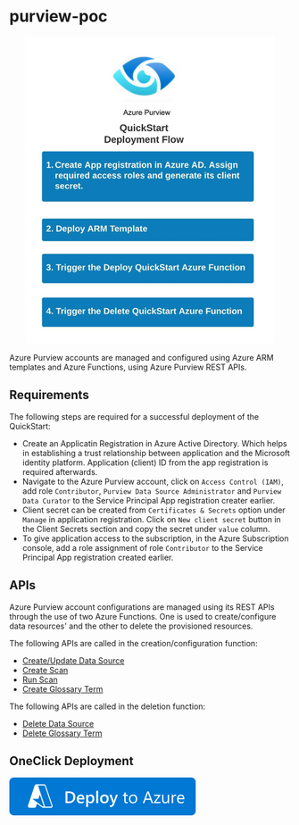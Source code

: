 # purview-poc

<p align="center">
  <img src="./images/Purview_QuickStart_Flow_Diagram.jpeg" width="446" height="550">
</p>

Azure Purview accounts are managed and configured using Azure ARM templates and Azure Functions, using Azure Purview REST APIs.

## Requirements

The following steps are required for a successful deployment of the QuickStart:

* Create an Applicatin Registration in Azure Active Directory. Which helps in establishing a trust relationship between application and the Microsoft identity platform. Application (client) ID from the app registration is required afterwards.
* Navigate to the Azure Purview account, click on `Access Control (IAM)`, add role `Contributor`, `Purview Data Source Administrator` and `Purview Data Curator` to the Service Principal App registration creater earlier.
* Client secret can be created from `Certificates & Secrets` option under `Manage` in application registration. Click on `New client secret` button in the Client Secrets section and copy the secret under `value` column. 
* To give application access to the subscription, in the Azure Subscription console, add a role assignment of role `Contributor` to the Service Principal App registration created earlier.

## APIs

Azure Purview account configurations are managed using its REST APIs through the use of two Azure Functions. One is used to create/configure data resources' and the other to delete the provisioned resources.

The following APIs are called in the creation/configuration function:

* [Create/Update Data Source](https://docs.microsoft.com/en-us/rest/api/purview/scanningdataplane/data-sources/create-or-update)
* [Create Scan](https://docs.microsoft.com/en-us/rest/api/purview/scanningdataplane/scans/create-or-update)
* [Run Scan](https://docs.microsoft.com/en-us/rest/api/purview/scanningdataplane/scan-result/run-scan)
* [Create Glossary Term](https://atlas.apache.org/api/v2/resource_GlossaryREST.html#resource_GlossaryREST_createGlossaryTerm_POST)

The following APIs are called in the deletion function:

* [Delete Data Source](https://docs.microsoft.com/en-us/rest/api/purview/scanningdataplane/data-sources/delete)
* [Delete Glossary Term](https://atlas.apache.org/api/v2/resource_GlossaryREST.html#resource_GlossaryREST_deleteGlossaryTerm_DELETE)

## OneClick Deployment

[![Deploy To Azure](https://raw.githubusercontent.com/Azure/azure-quickstart-templates/master/1-CONTRIBUTION-GUIDE/images/deploytoazure.svg?sanitize=true)](https://portal.azure.com/#create/Microsoft.Template/uri/https%3A%2F%2Fraw.githubusercontent.com%2Fosamaemumba%2Fpurview-poc%2Fmain%2Fazuredeploy.json)
